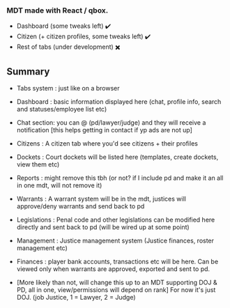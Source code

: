 ### MDT made with React / qbox.
- Dashboard (some tweaks left) ✔️
- Citizen (+ citizen profiles, some tweaks left) ✔️
- Rest of tabs (under development) ✖️
## Summary 
- Tabs system : just like on a browser
- Dashboard : basic information displayed here (chat, profile info, search and statuses/employee list etc)
- Chat section: you can @ (pd/lawyer/judge) and they will receive a notification [this helps getting in contact if yp ads are not up]
- Citizens : A citizen tab where you'd see citizens + their profiles
- Dockets : Court dockets will be listed here (templates, create dockets, view them etc)
- Reports : might remove this tbh (or not? if I include pd and make it an all in one mdt, will not remove it)
- Warrants : A warrant system will be in the mdt, justices will approve/deny warrants and send back to pd
- Legislations : Penal code and other legislations can be modified here directly and sent back to pd (will be wired up at some point)
- Management : Justice management system (Justice finances, roster management etc)
- Finances : player bank accounts, transactions etc will be here. Can be viewed only when warrants are approved, exported and sent to pd.

- [More likely than not, will change this up to an MDT supporting DOJ & PD, all in one, view/permissions will depend on rank] For now it's just DOJ. (job Justice, 1 = Lawyer, 2 = Judge)
